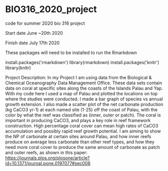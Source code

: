 # BIO316_2020_project
code for summer 2020 bio 316 project 


Start date June ~20th 2020

Finish date July 17th 2020

These packages will need to be installed to run the Rmarkdown

install.packages('rmarkdown')
library(rmarkdown)
install.packages('knitr')
library(knitr)

Project Description:
In my Project I am using data from the Biological & Chemical Oceanography Data Management Office. These data sets contain data on coral at specific sites along the coasts of the Islands Palau and Yap. With my code here I used a map of Palau and plotted the locations on top where the studies were conducted. I made a bar graph of species vs annual growth extension. I also made a scatter plot of the net carbonate production (kg CaCO3 yr-1) at each named site (1-25) off the coast of Palau, with the color by what the reef was classified as (inner, outer or patch). The coral is important in producing CaCO3, and plays a key role in reef framework construction. High percentage coral cover can mean high rates of CaCO3 accumulation and possibly rapid reef growth potential.
I am aiming to show the NP of carbonate at certain sites around Palau, and how inner reefs produce on average less carbonate than other reef types, and how they need more coral cover to produce the same amount of carbonate as patch and outer reefs, as shown in this paper:
https://journals.plos.org/plosone/article?id=10.1371/journal.pone.0197077#sec008